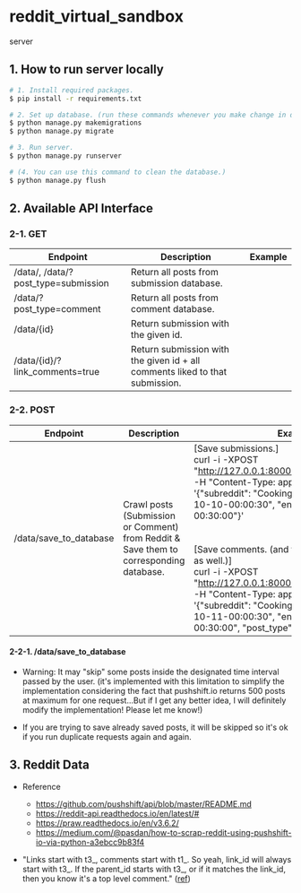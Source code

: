 # reddit_virtual_sandbox

server


## 1. How to run server locally
```bash
# 1. Install required packages.
$ pip install -r requirements.txt

# 2. Set up database. (run these commands whenever you make change in database schema (models.py))
$ python manage.py makemigrations
$ python manage.py migrate

# 3. Run server.
$ python manage.py runserver

# (4. You can use this command to clean the database.)
$ python manage.py flush
```

## 2. Available API Interface
### 2-1. GET

| Endpoint                            | Description                                                  | Example |
| ----------------------------------- | ------------------------------------------------------------ | ------- |
| /data/, /data/?post_type=submission | Return all posts from submission database.                   |         |
| /data/?post_type=comment            | Return all posts from comment database.                      |         |
| /data/{id}                          | Return submission with the given id.                         |         |
| /data/{id}/?link_comments=true      | Return submission with the given id + all comments liked to that submission. |         |

### 2-2. POST

| Endpoint               | Description                                                  | Example                                                      |
| ---------------------- | ------------------------------------------------------------ | ------------------------------------------------------------ |
| /data/save_to_database | Crawl posts (Submission or Comment) from Reddit & Save them to corresponding database. | [Save submissions.]<br />curl -i -XPOST "http://127.0.0.1:8000/data/save_to_database/" -H "Content-Type: application/json" -d '{"subreddit": "Cooking", "start_time": "2020-10-10-00:00:30", "end_time": "2020-10-11-00:30:00"}'<br /><br /><br />[Save comments. (and their linked submissions as well.)]<br />curl -i -XPOST "http://127.0.0.1:8000/data/save_to_database/" -H "Content-Type: application/json" -d '{"subreddit": "Cooking",  "start_time": "2020-10-11-00:00:30", "end_time": "2020-10-11-00:30:00", "post_type": "comment"}' |

#### 2-2-1. /data/save_to_database

- Warning: It may "skip" some posts inside the designated time interval passed by the user. (it's implemented with this limitation to simplify the implementation considering the fact that pushshift.io returns 500 posts at maximum for one request...But if I get any better idea, I will definitely modify the implementation! Please let me know!)

- If you are trying to save already saved posts, it will be skipped so it's ok if you run duplicate requests again and again.



## 3. Reddit Data
- Reference
  - https://github.com/pushshift/api/blob/master/README.md
  - https://reddit-api.readthedocs.io/en/latest/#
  - https://praw.readthedocs.io/en/v3.6.2/
  - https://medium.com/@pasdan/how-to-scrap-reddit-using-pushshift-io-via-python-a3ebcc9b83f4

- "Links start with t3_, comments start with t1_. So yeah, link_id will always start with t3_.
If the parent_id starts with t3_, or if it matches the link_id, then you know it's a top level comment."
([ref](https://www.reddit.com/r/pushshift/comments/ayvut7/how_do_you_link_the_comments_with_their/ei3smjp/))
